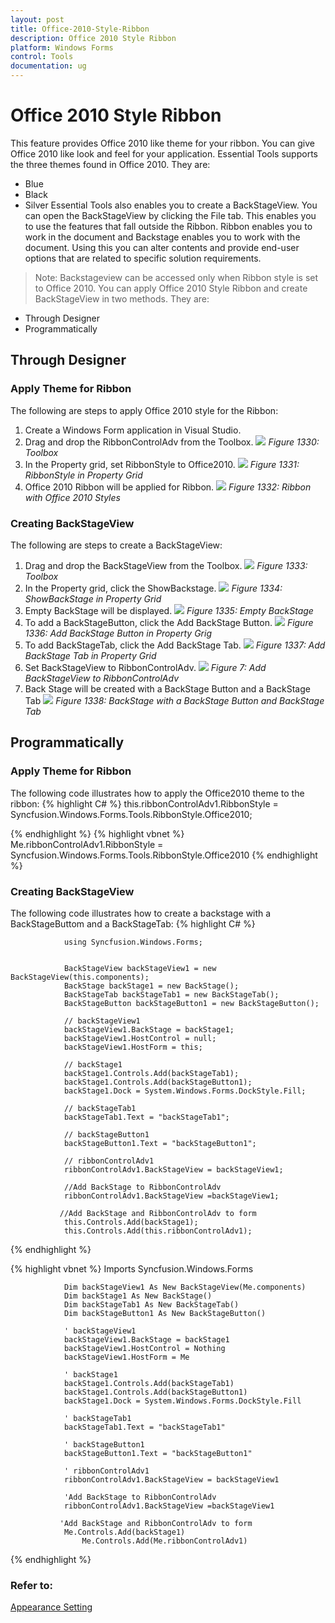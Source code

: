 ```yaml
---
layout: post
title: Office-2010-Style-Ribbon
description: Office 2010 Style Ribbon
platform: Windows Forms
control: Tools 
documentation: ug
---
```


# Office 2010 Style Ribbon

This feature provides Office 2010 like theme for your ribbon. You can give Office 2010 like look and feel for your application. Essential Tools supports the three themes found in Office 2010. They are: 
* Blue
* Black 
* Silver
Essential Tools also enables you to create a BackStageView. You can open the BackStageView by clicking the File tab. This enables you to use the features that fall outside the Ribbon. Ribbon enables you to work in the document and Backstage enables you to work with the document. Using this you can alter contents and provide end-user options that are related to specific solution requirements.
 > Note: Backstageview can be accessed only when Ribbon style is set to Office 2010.
You can apply Office 2010 Style Ribbon and create BackStageView in two methods. They are:
* Through Designer
* Programmatically

##	Through Designer
### Apply Theme for Ribbon
The following are steps to apply Office 2010 style for the Ribbon:
1. Create a Windows Form application in Visual Studio. 
2. Drag and drop the RibbonControlAdv from the Toolbox.
   ![](Office_images/office_img73.png)
   _Figure 1330: Toolbox_
3. In the Property grid, set RibbonStyle to Office2010.
   ![](Office_images/office_img74.png)
   _Figure 1331: RibbonStyle in Property Grid_
4. Office 2010 Ribbon will be applied for Ribbon.
   ![](Office_images/office_img75.png)
   _Figure 1332: Ribbon with Office 2010 Styles_
   
### Creating BackStageView
The following are steps to create a BackStageView:
1. Drag and drop the BackStageView from the Toolbox.
   ![](Office_images/office_img76.png)
   _Figure 1333: Toolbox_
2. In the Property grid, click the ShowBackstage.
   ![](Office_images/office_img77.png)
   _Figure 1334: ShowBackStage in Property Grid_
3. Empty BackStage will be displayed.
   ![](Office_images/office_img78.png)
   _Figure 1335: Empty BackStage_
4. To add a BackStageButton, click the Add BackStage Button.
   ![](Office_images/office_img79.png)
   _Figure 1336: Add BackStage Button in Property Grig_
5. To add BackStageTab, click the Add BackStage Tab.
   ![](Office_images/office_img80.png)
   _Figure 1337: Add BackStage Tab in Property Grid_
6. Set BackStageView to RibbonControlAdv.
   ![](Office_images/office_img81.png)
   _Figure 7: Add BackStageView to RibbonControlAdv_
7. Back Stage will be created with a BackStage Button and a BackStage Tab
   ![](Office_images/office_img82.png)
   _Figure 1338: BackStage with a BackStage Button and BackStage Tab_

## Programmatically 
### Apply Theme for Ribbon
The following code illustrates how to apply the Office2010 theme to the ribbon:
{% highlight C# %}
            this.ribbonControlAdv1.RibbonStyle = Syncfusion.Windows.Forms.Tools.RibbonStyle.Office2010;

{% endhighlight %}
{% highlight vbnet %}
Me.ribbonControlAdv1.RibbonStyle = Syncfusion.Windows.Forms.Tools.RibbonStyle.Office2010
{% endhighlight %}
### Creating BackStageView
The following code illustrates how to create a backstage with a BackStageButtom and a BackStageTab:
{% highlight C# %}

                using Syncfusion.Windows.Forms;


                BackStageView backStageView1 = new BackStageView(this.components);
                BackStage backStage1 = new BackStage();
                BackStageTab backStageTab1 = new BackStageTab();
                BackStageButton backStageButton1 = new BackStageButton();
	
	            // backStageView1
                backStageView1.BackStage = backStage1;
                backStageView1.HostControl = null;
                backStageView1.HostForm = this;
	           
	            // backStage1
                backStage1.Controls.Add(backStageTab1);
                backStage1.Controls.Add(backStageButton1);
                backStage1.Dock = System.Windows.Forms.DockStyle.Fill;
      
	            // backStageTab1
                backStageTab1.Text = "backStageTab1";
               
	            // backStageButton1
                backStageButton1.Text = "backStageButton1";

                // ribbonControlAdv1
	            ribbonControlAdv1.BackStageView = backStageView1;
	           
	            //Add BackStage to RibbonControlAdv 
	            ribbonControlAdv1.BackStageView =backStageView1;
	
	           //Add BackStage and RibbonControlAdv to form
	            this.Controls.Add(backStage1);
	            this.Controls.Add(this.ribbonControlAdv1);        

{% endhighlight %}

{% highlight vbnet %}
                    Imports Syncfusion.Windows.Forms


				Dim backStageView1 As New BackStageView(Me.components)
				Dim backStage1 As New BackStage()
				Dim backStageTab1 As New BackStageTab()
				Dim backStageButton1 As New BackStageButton()

				' backStageView1
				backStageView1.BackStage = backStage1
				backStageView1.HostControl = Nothing
				backStageView1.HostForm = Me

				' backStage1
				backStage1.Controls.Add(backStageTab1)
				backStage1.Controls.Add(backStageButton1)
				backStage1.Dock = System.Windows.Forms.DockStyle.Fill

				' backStageTab1
				backStageTab1.Text = "backStageTab1"

				' backStageButton1
				backStageButton1.Text = "backStageButton1"

				' ribbonControlAdv1
				ribbonControlAdv1.BackStageView = backStageView1

				'Add BackStage to RibbonControlAdv 
				ribbonControlAdv1.BackStageView =backStageView1

			   'Add BackStage and RibbonControlAdv to form
				Me.Controls.Add(backStage1)
					Me.Controls.Add(Me.ribbonControlAdv1)
{% endhighlight %}

### Refer to:
[Appearance Setting](http://help.syncfusion.com/ug/windows%20forms/index.html#!Documents/appearancesettings15.htm)
